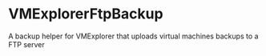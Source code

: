 VMExplorerFtpBackup
===================

A backup helper for VMExplorer that uploads virtual machines backups to a FTP server